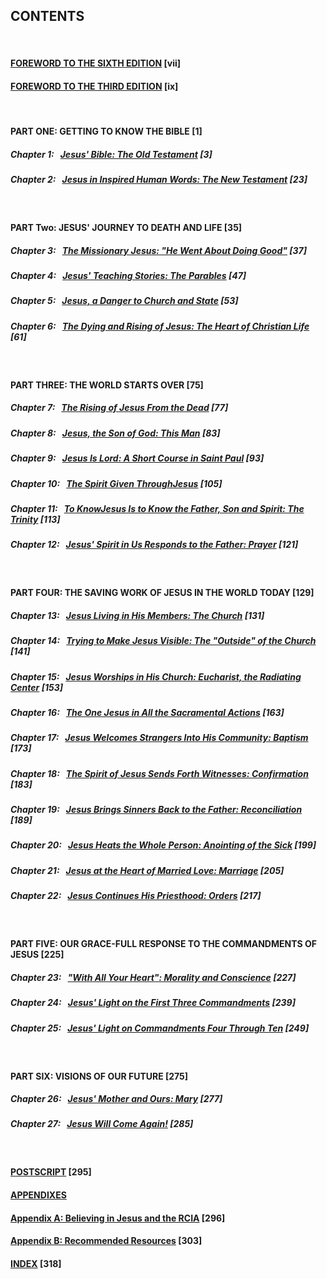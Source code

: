 ## CONTENTS
<br>

#### [FOREWORD TO THE SIXTH EDITION](FOREWORD%20TO%20THE%20SIXTH%20EDITION.md)   [vii]

#### [FOREWORD TO THE THIRD EDITION](FOREWORD%20TO%20THE%20THIRD%20EDITION.md)   [ix] 
<br>

#### PART ONE: GETTING TO KNOW THE BIBLE 	[1]
##### Chapter 1: &nbsp; [*Jesus' Bible: The Old Testament*](Jesus%27%20Bible%3A%20The%20Old%20Testament.md)	[3]
##### Chapter 2: &nbsp; [*Jesus in Inspired Human Words: The New Testament*](Jesus%20in%20Inspired%20Human%20Words%3A%20The%20New%20Testament.md)	[23]
<br>

#### PART Two: JESUS' JOURNEY TO DEATH AND LIFE 	[35]
##### Chapter 3: &nbsp; [*The Missionary Jesus: "He Went About Doing Good"*](The%20Missionary%20Jesus%3A%20%22He%20Went%20About%20Doing%20Good%22.md)	[37]
##### Chapter 4: &nbsp; [*Jesus' Teaching Stories: The Parables*](Jesus%27%20Teaching%20Stories%3A%20The%20Parables.md)	[47]
##### Chapter 5: &nbsp; [*Jesus, a Danger to Church and State*](Jesus,%20a%20Danger%20to%20Church%20and%20State.md)	[53]
##### Chapter 6: &nbsp; [*The Dying and Rising of Jesus: The Heart of Christian Life*](The%20Dying%20and%20Rising%20of%20Jesus%3A%20The%20Heart%20of%20Christian%20Life.md)	[61]
<br>

#### PART THREE: THE WORLD STARTS OVER 	[75]
##### Chapter 7: &nbsp; [*The Rising of Jesus From the Dead*](The%20Rising%20of%20Jesus%20From%20the%20Dead.md)	[77] 
##### Chapter 8: &nbsp; [*Jesus, the Son of God: This Man*](Jesus,%20the%20Son%20of%20God%3A%20This%20Man.md)	[83] 
##### Chapter 9: &nbsp; [*Jesus Is Lord: A Short Course in Saint Paul*](Jesus%20Is%20Lord%3A%20A%20Short%20Course%20in%20Saint%20Paul.md)	[93] 
##### Chapter 10: &nbsp; [*The Spirit Given ThroughJesus*](The%20Spirit%20Given%20ThroughJesus.md)	[105] 
##### Chapter 11: &nbsp; [*To KnowJesus Is to Know the Father, Son and Spirit: The Trinity*](To%20KnowJesus%20Is%20to%20Know%20the%20Father,%20Son%20and%20Spirit%3A%20The%20Trinity.md)	[113] 
##### Chapter 12: &nbsp; [*Jesus' Spirit in Us Responds to the Father: Prayer*](Jesus%27%20Spirit%20in%20Us%20Responds%20to%20the%20Father%3A%20Prayer.md)	[121]
<br>

#### PART FOUR: THE SAVING WORK OF JESUS IN THE WORLD TODAY 	[129] 
##### Chapter 13: &nbsp; [*Jesus Living in His Members: The Church*](Jesus%20Living%20in%20His%20Members%3A%20The%20Church.md)	[131] 
##### Chapter 14: &nbsp; [*Trying to Make Jesus Visible: The "Outside" of the Church*](Trying%20to%20Make%20Jesus%20Visible%3A%20The%20%22Outside%22%20of%20the%20Church.md)	[141] 
##### Chapter 15: &nbsp; [*Jesus Worships in His Church: Eucharist, the Radiating Center*](Jesus%20Worships%20in%20His%20Church%3A%20Eucharist,%20the%20Radiating%20Center.md)	[153] 
##### Chapter 16: &nbsp; [*The One Jesus in All the Sacramental Actions*](The%20One%20Jesus%20in%20All%20the%20Sacramental%20Actions.md)	[163] 
##### Chapter 17: &nbsp; [*Jesus Welcomes Strangers Into His Community: Baptism*](Jesus%20Welcomes%20Strangers%20Into%20His%20Community%3A%20Baptism.md)	[173] 
##### Chapter 18: &nbsp; [*The Spirit of Jesus Sends Forth Witnesses: Confirmation*](The%20Spirit%20of%20Jesus%20Sends%20Forth%20Witnesses%3A%20Confirmation.md)	[183]
##### Chapter 19: &nbsp; [*Jesus Brings Sinners Back to the Father: Reconciliation*](Jesus%20Brings%20Sinners%20Back%20to%20the%20Father%3A%20Reconciliation.md)	[189]
##### Chapter 20: &nbsp; [*Jesus Heats the Whole Person: Anointing of the Sick*](Jesus%20Heats%20the%20Whole%20Person%3A%20Anointing%20of%20the%20Sick.md)	[199]
##### Chapter 21: &nbsp; [*Jesus at the Heart of Married Love: Marriage*](Jesus%20at%20the%20Heart%20of%20Married%20Love%3A%20Marriage.md)	[205]
##### Chapter 22: &nbsp; [*Jesus Continues His Priesthood: Orders*](Jesus%20Continues%20His%20Priesthood%3A%20Orders.md)	[217]
<br>

#### PART FIVE: OUR GRACE-FULL RESPONSE TO THE COMMANDMENTS OF JESUS	[225]
##### Chapter 23: &nbsp; [*"With All Your Heart": Morality and Conscience*](%22With%20All%20Your%20Heart%22%3A%20Morality%20and%20Conscience.md)	[227]
##### Chapter 24: &nbsp; [*Jesus' Light on the First Three Commandments*](Jesus%27%20Light%20on%20the%20First%20Three%20Commandments.md)	[239]
##### Chapter 25: &nbsp; [*Jesus' Light on Commandments Four Through Ten*](Jesus%27%20Light%20on%20Commandments%20Four%20Through%20Ten.md)	[249]
<br>

#### PART SIX: VISIONS OF OUR FUTURE	[275]
##### Chapter 26: &nbsp; [*Jesus' Mother and Ours: Mary*](Jesus%27%20Mother%20and%20Ours%3A%20Mary.md)	[277]
##### Chapter 27: &nbsp; [*Jesus Will Come Again!*](Jesus%20Will%20Come%20Again!.md)	[285]
<br>

#### [POSTSCRIPT](POSTSCRIPT.md)	[295]

#### [APPENDIXES](APPENDIXES.md)

#### [Appendix A: Believing in Jesus and the RCIA](Appendix%20A%3A%20Believing%20in%20Jesus%20and%20the%20RCIA.md)	[296]

#### [Appendix B: Recommended Resources](Appendix%20B%3A%20Recommended%20Resources.md)	[303]

#### [INDEX](INDEX.md)	[318]
